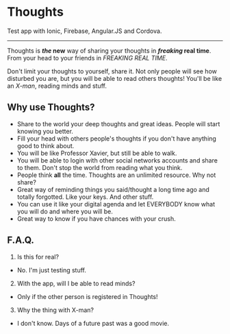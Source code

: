 # Thoughts

Test app with Ionic, Firebase, Angular.JS and Cordova.
***
Thoughts is **_the_ new** way of sharing your thoughts in **_freaking_ real time**. From your head to your friends in *FREAKING REAL TIME*.

Don't limit your thoughts to yourself, share it. Not only people will see how disturbed you are, but you will be able to read others thoughts! You'll be like an *X-man*, reading minds and stuff.

## Why use Thoughts?

* Share to the world your deep thoughts and great ideas. People will start knowing you better.
* Fill your head with others people's thoughts if you don't have anything good to think about.
* You will be like Professor Xavier, but still be able to walk.
* You will be able to login with other social networks accounts and share to them. Don't stop the world from reading what you think.
* People think **all** the time. Thoughts are an unlimited resource. Why not share?
* Great way of reminding things you said/thought a long time ago and totally forgotted. Like your keys. And other stuff.
* You can use it like your digital agenda and let EVERYBODY know what you will do and where you will be.
* Great way to know if you have chances with your crush.

## F.A.Q.

1. Is this for real?
  * No. I'm just testing stuff.
2. With the app, will I be able to read minds?
  * Only if the other person is registered in Thoughts!
3. Why the thing with X-man?
  * I don't know. Days of a future past was a good movie.
